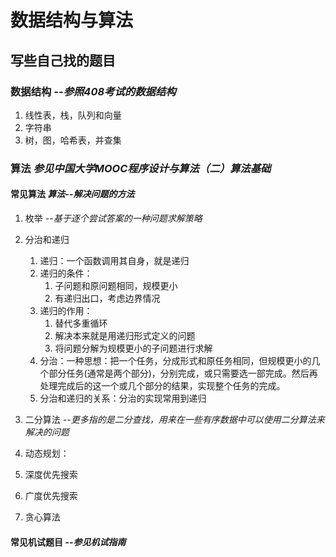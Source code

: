# 数据结构与算法

## 写些自己找的题目

### 数据结构 *--参照408考试的数据结构*

1. 线性表，栈，队列和向量
2. 字符串
3. 树，图，哈希表，并查集

### 算法 *参见中国大学MOOC程序设计与算法（二）算法基础*

#### 常见算法 *算法--解决问题的方法*

1. 枚举 *--基于逐个尝试答案的一种问题求解策略*
2. 分治和递归
    1) 递归：一个函数调用其自身，就是递归
    2) 递归的条件：
        1) 子问题和原问题相同，规模更小
        2) 有递归出口，考虑边界情况
    3) 递归的作用：
       1) 替代多重循环
       2) 解决本来就是用递归形式定义的问题
       3) 将问题分解为规模更小的子问题进行求解
    4) 分治：一种思想：把一个任务，分成形式和原任务相同，但规模更小的几个部分任务(通常是两个部分)，分别完成，或只需要选一部完成。然后再处理完成后的这一个或几个部分的结果，实现整个任务的完成。
    5) 分治和递归的关系：分治的实现常用到递归

3. 二分算法 *--更多指的是二分查找，用来在一些有序数据中可以使用二分算法来解决的问题*
4. 动态规划：
5. 深度优先搜索
6. 广度优先搜索
7. 贪心算法

#### 常见机试题目 *--参见机试指南*
